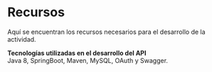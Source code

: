 # Recursos

Aquí se encuentran los recursos necesarios para el desarrollo de la actividad.  

**Tecnologías utilizadas en el desarrollo del API**  
Java 8, SpringBoot, Maven, MySQL, OAuth y Swagger.  


